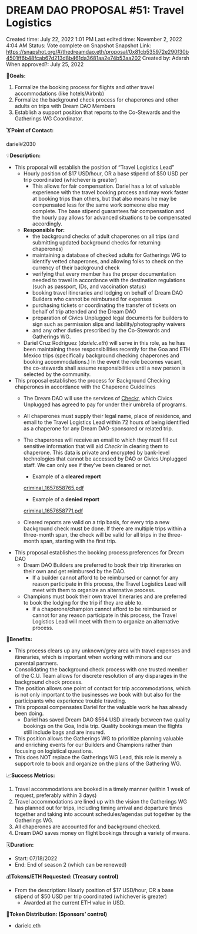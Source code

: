 # DREAM DAO PROPOSAL #51: Travel Logistics

Created time: July 22, 2022 1:01 PM
Last edited time: November 2, 2022 4:04 AM
Status: Vote complete on Snapshot
Snapshot Link: https://snapshot.org/#/thedreamdao.eth/proposal/0x81cb535972e290f30b4501ff6b48fcab67d213d8b461da3681aa2e74b53aa202
Created by: Adarsh
When approved?: July 25, 2022

🎯**Goals:**

1. Formalize the booking process for flights and other travel accommodations (like hotels/Airbnb)
2. Formalize the background check process for chaperones and other adults on trips with Dream DAO Members
3. Establish a support position that reports to the Co-Stewards and the Gatherings WG Coordinator.

🏋️**Point of Contact:**

dariel#2030

💡**Description:**

- This proposal will establish the position of “Travel Logistics Lead”
    - Hourly position of $17 USD/hour, OR a base stipend of $50 USD per trip coordinated (whichever is greater)
        - This allows for fair compensation. Dariel has a lot of valuable experience with the travel booking process and may work faster at booking trips than others, but that also means he may be compensated less for the same work someone else may complete. The base stipend guarantees fair compensation and the hourly pay allows for advanced situations to be compensated accordingly.
    - **Responsible for:**
        - the background checks of adult chaperones on all trips (and submitting updated background checks for returning chaperones)
        - maintaining a database of checked adults for Gatherings WG to identify vetted chaperones, and allowing folks to check on the currency of their background check
        - verifying that every member has the proper documentation needed to travel in accordance with the destination regulations (such as passport, IDs, and vaccination status)
        - booking travel itineraries and lodging on behalf of Dream DAO Builders who cannot be reimbursed for expenses
        - purchasing tickets or coordinating the transfer of tickets on behalf of trip attended and the Dream DAO
        - preparation of Civics Unplugged legal documents for builders to sign such as permission slips and liability/photography waivers
        - and any other duties prescribed by the Co-Stewards and Gatherings WG.
    - Dariel Cruz Rodriguez (*darielc.eth*) will serve in this role, as he has been maintaining these responsibilities recently for the Goa and ETH Mexico trips (specifically background checking chaperones and booking accommodations.) In the event the role becomes vacant, the co-stewards shall assume responsibilities until a new person is selected by the community.
- This proposal establishes the process for Background Checking chaperones in accordance with the Chaperone Guidelines
    - The Dream DAO will use the services of [Checkr](https://checkr.com/), which Civics Unplugged has agreed to pay for under their umbrella of programs.
    - All chaperones must supply their legal name, place of residence, and email to the Travel Logistics Lead within 72 hours of being identified as a chaperone for any Dream DAO-sponsored or related trip.
    - The chaperones will receive an email to which they must fill out sensitive information that will aid *Checkr* in clearing them to chaperone. This data is private and encrypted by bank-level technologies that cannot be accessed by DAO or Civics Unplugged staff. We can only see if they’ve been cleared or not.
        - Example of a **cleared report**
        
        [criminal_1657658765.pdf](../../Design%20Documents%20&%20Braindumps%2096c62424d0454ec2bd5170ad5dce5dae/Dream%20DAO%20Proposal%20-%20Travel%20Logistics%20cfabb5ca73a14bbda4a9f8a40d48e9f9/criminal_1657658765.pdf)
        
        - Example of a **denied report**
        
        [criminal_1657658771.pdf](../../Design%20Documents%20&%20Braindumps%2096c62424d0454ec2bd5170ad5dce5dae/Dream%20DAO%20Proposal%20-%20Travel%20Logistics%20cfabb5ca73a14bbda4a9f8a40d48e9f9/criminal_1657658771.pdf)
        
    - Cleared reports are valid on a trip basis, for every trip a new background check must be done. If there are multiple trips within a three-month span, the check will be valid for all trips in the three-month span, starting with the first trip.
- This proposal establishes the booking process preferences for Dream DAO
    - Dream DAO Builders are preferred to book their trip itineraries on their own and get reimbursed by the DAO.
        - If a builder cannot afford to be reimbursed or cannot for any reason participate in this process, the Travel Logistics Lead will meet with them to organize an alternative process.
    - Champions must book their own travel itineraries and are preferred to book the lodging for the trip if they are able to.
        - If a chaperone/champion cannot afford to be reimbursed or cannot for any reason participate in this process, the Travel Logistics Lead will meet with them to organize an alternative process.
    

💚**Benefits:**

- This process clears up any unknown/grey area with travel expenses and itineraries, which is important when working with minors and our parental partners.
- Consolidating the background check process with one trusted member of the C.U. Team allows for discrete resolution of any disparages in the background check process.
- The position allows one point of contact for trip accommodations, which is not only important to the businesses we book with but also for the participants who experience trouble traveling.
- This proposal compensates Dariel for the valuable work he has already been doing.
    - Dariel has saved Dream DAO $564 USD already between two quality bookings on the Goa, India trip. Quality bookings mean the flights still include bags and are insured.
- This position allows the Gatherings WG to prioritize planning valuable and enriching events for our Builders and Champions rather than focusing on logistical questions.
- This does NOT replace the Gatherings WG Lead, this role is merely a support role to book and organize on the plans of the Gathering WG.

📈**Success Metrics:**

1. Travel accommodations are booked in a timely manner (within 1 week of request, preferably within 3 days)
2. Travel accommodations are lined up with the vision the Gatherings WG has planned out for trips, including timing arrival and departure times together and taking into account schedules/agendas put together by the Gatherings WG.
3. All chaperones are accounted for and background checked.
4. Dream DAO saves money on flight bookings through a variety of means.

🗓️**Duration:**

- Start: 07/18/2022
- End: End of season 2 (which can be renewed)

💰**Tokens/ETH Requested: (Treasury control)**

- From the description: Hourly position of $17 USD/hour, OR a base stipend of $50 USD per trip coordinated (whichever is greater)
    - Awarded at the current ETH value in USD.

💸**Token Distribution: (Sponsors’ control)**

- darielc.eth